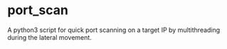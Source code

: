 # port_scan
A python3 script for quick port scanning on a target IP by multithreading during the lateral movement.
